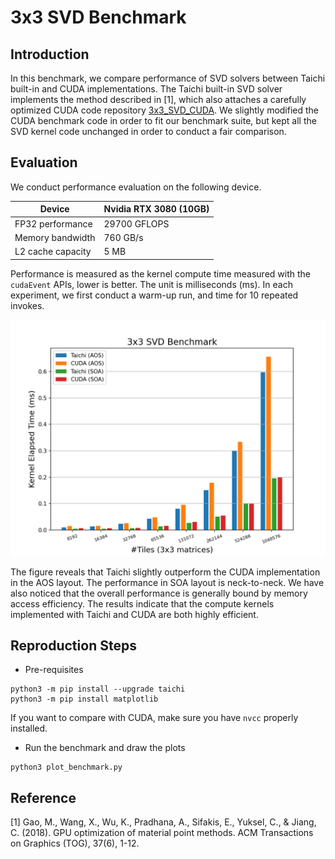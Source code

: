 # 3x3 SVD Benchmark

## Introduction 
In this benchmark, we compare performance of SVD solvers between Taichi built-in and CUDA implementations.
The Taichi built-in SVD solver implements the method described in [1], which also attaches a carefully optimized CUDA code repository [3x3_SVD_CUDA](https://github.com/kuiwuchn/3x3_SVD_CUDA). 
We slightly modified the CUDA benchmark code in order to fit our benchmark suite, but kept all the SVD kernel code unchanged in order to conduct a fair comparison.


## Evaluation
We conduct performance evaluation on the following device.

|Device| Nvidia RTX 3080 (10GB)|
|-----|-----------------------|
|FP32 performance| 29700 GFLOPS|
|Memory bandwidth| 760 GB/s|
|L2 cache capacity| 5 MB|

Performance is measured as the kernel compute time measured with the `cudaEvent` APIs, lower is better. The unit is milliseconds (ms). In each experiment, we first conduct a warm-up run, and time for 10 repeated invokes.

<p align="center">
<img src="fig/bench_svd.png" width="600">
</p>

The figure reveals that Taichi slightly outperform the CUDA implementation in the AOS layout. The performance in SOA layout is neck-to-neck. We have also noticed that the overall performance is generally bound by memory access efficiency. The results indicate that the compute kernels implemented with Taichi and CUDA are both highly efficient.

## Reproduction Steps

* Pre-requisites
```shell
python3 -m pip install --upgrade taichi
python3 -m pip install matplotlib
```
If you want to compare with CUDA, make sure you have `nvcc` properly installed.

* Run the benchmark and draw the plots
```shell
python3 plot_benchmark.py
```

## Reference

[1] Gao, M., Wang, X., Wu, K., Pradhana, A., Sifakis, E., Yuksel, C., & Jiang, C. (2018). GPU optimization of material point methods. ACM Transactions on Graphics (TOG), 37(6), 1-12.
